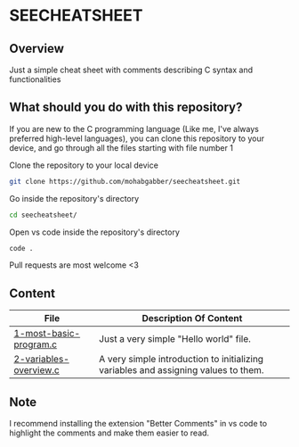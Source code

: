 # SEECHEATSHEET
## Overview
Just a simple cheat sheet with comments describing C syntax and functionalities

## What should you do with this repository?
If you are new to the C programming language (Like me, I've always preferred high-level languages), you can clone this repository to your device, and go through all the files starting with file number 1

Clone the repository to your local device
```bash
git clone https://github.com/mohabgabber/seecheatsheet.git
```
Go inside the repository's directory
```bash
cd seecheatsheet/
```
Open vs code inside the repository's directory
```bash
code .
```

Pull requests are most welcome <3

## Content
| File                                                                                                        | Description Of Content                                                             |
| ----------------------------------------------------------------------------------------------------------- | ---------------------------------------------------------------------------------- |
| [1-most-basic-program.c](https://github.com/mohabgabber/seecheatsheet/blob/main/1-the-most-basic-program.c) | Just a very simple "Hello world" file.                                             |
| [2-variables-overview.c](https://github.com/mohabgabber/seecheatsheet/blob/main/2-variables-overview.c)     | A very simple introduction to initializing variables and assigning values to them. |
## Note
I recommend installing the extension "Better Comments" in vs code to highlight the comments and make them easier to read.